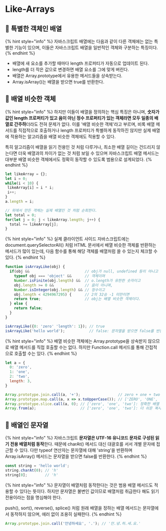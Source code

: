 # Like-Arrays

## 🐇 특별한 객체인 배열

{% hint style="info" %}
자바스크립트 배열에는 다음과 같이 다른 객체에는 없는 특별한 기능이 있으며, 이들은 자바스크립트 배열을 일반적인 객체와 구분하는 특징이다.
{% endhint %}

* 배열에 새 요소를 추가할 때마다 length 프로퍼티가 자동으로 업데이트 된다.
* length를 더 작은 값으로 변경하면 배열 요소를 그에 맞게 버린다.
* 배열은 Array.prototype에서 유용한 메서드들을 상속받는다.
* Array.isArray()는 배열을 받으면 true를 반환한다.

## 🐇 배열 비슷한 객체

{% hint style="info" %}
하지만 이들이 배열을 정의하는 핵심 특징은 아니며, **숫자가 값인 length 프로퍼티가 있고 음이 아닌 정수 프로퍼티가 있는 객체라면 모두 일종의 배열로 간주하**더라도 전혀 문제가 없다. 이를 '배열 비슷한 객체'라고 부르며, 비록 배열 메서드를 직접적으로 호출하거나 length 프로퍼티가 특별하게 동작하진 않지만 실제 배열에 적용하는 알고리즘을 배열 비슷한 객체에도 적용할 수 있다.&#x20;

특히 알고리즘이 배열을 읽기 전용인 것 처럼 다루거나, 최소한 배열 길이는 건드리지 않는다면 더욱 배열과의 차이가 없는 것 처럼 보일 수 있으며 자바스크립트 배열 메서드는 대부분 배열 비슷한 객체에서도 정확히 동작할 수 있도록 범용으로 설계되었다.
{% endhint %}

```javascript
let likeArray = {};
let i = 0;
while(i < 10) {
 likeArray[i] = i * i;
 i++;
}
a.length = i;

// 위에서 만든 객체는 실제 배열인 것 처럼 순회한다.
let total = 0;
for(let j = 0; j < likeArray.length; j++) {
  total += likeArray[j];
}
```

{% hint style="info" %}
실제 클라이언트 사이드 자바스크립트에는 document.querySelectorAll() 처럼 HTML 문서에서 배열 비슷한 객체를 반환하는 메서드가 많이 있는데, 다음 함수를 통해 해당 객체를 배열처럼 쓸 수 있는지 체크할 수 있다.
{% endhint %}

```javascript
function isArrayLike(obj) {
  if(obj &&                         // obj가 null, undefined 등이 아니고 
    typeof obj === 'object' &&      // 객체이며
    Number.isFinite(obj.length) &&  // o.length가 유한한 숫자이고
    obj.length >= 0 &&              // 음이 아니며,
    Number.isInteger(obj.length) && // 정수이고 
    obj.length < 4294967295) {      // 2의 32승 -1 미만이면
    return true;                    // obj는 배열 비슷한 객체이다.
  } else {
    return false;
  }
}

isArrayLike({0: 'zero' 'length': 1}); // true
isArrayLike('hello world');           // false: 문자열을 받으면 false를 반환한다.  
```

{% hint style="info" %}
&#x20;배열 비슷한 객체에는 Array.prototype을 상속받지 않으므로 배열 메서드를 직접 호출할 수는 없다. 하지만 Function.call 메서드를 통해 간접적으로 호출할 수는 있다.
{% endhint %}

```javascript
let a = {
  0: 'zero',
  1: 'one',
  2: 'two',
  length: 3,
}

Array.prototype.join.call(a, '+');                 // zero + one + two
Array.prototype.map.call(a, x => x.toUpperCase()); // ['ZERO', 'ONE', 'TWO']
Array.prototype.slice.call(a, 0); // ['zero', 'one', 'two']: 정확한 배열 복사
Array.from(a);                    // ['zero', 'one', 'two']: 더 쉬운 복사
```

## 🐇 배열인 문자열

{% hint style="info" %}
&#x20;자바스크립트 **문자열은 UTF-16 유니코드 문자로 구성된 읽기 전용 배열처럼 동작**한다. 때문에 charAt() 메서드 대신 대괄호를 서서 개별 문자에 접근할 수 있다. 다만 typeof 연산자는 문자열에 대해 'string'을 반환하며 Array.isArray() 메서드는 문자열을 받으면 false를 반환한다.
{% endhint %}

```javascript
const string = 'hello world';
string.charAt(0); // 'h'
string[0];        // 'h'
```

{% hint style="info" %}
&#x20;문자열이 배열처럼 동작한다는 것은 범용 배열 메서드도 적용할 수 있다는 뜻이다. 하지만 문자열은 불변인 값이므로 배열처럼 취급한다 해도 읽기 전용이라는 점을 명심해야 한다.

push(), sort(), reverse(), splice() 처럼 원래 배열을 정하는 배열 메서드는 문자열에서 동작하지 않으며, 에러 없이 조용히 실패한다.
{% endhint %}

```javascript
Array.prototype.join.call('안녕하세요', '.'); // '안.녕.하.세.요.'
```
